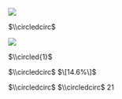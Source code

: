 ![](https://www.nta.go.jp/tmp/67c7e9d4-d7ae-408d-af5d-187dc686ae45/images/af01b1a0b273fff0c28042cb00e4456f8ee7cb884930742f8594b8ef19f7a3d1.jpg)

$\\circledcirc$

![](https://www.nta.go.jp/tmp/67c7e9d4-d7ae-408d-af5d-187dc686ae45/images/df1789b40caaf06e867b6c6331ea7e958fcee9c9b5f1377eeed537df4eabf715.jpg)

$\\circled{1}$

$\\circledcirc$ $\[14.6%\]$

$\\circledcirc$ $\\circledcirc$ 21